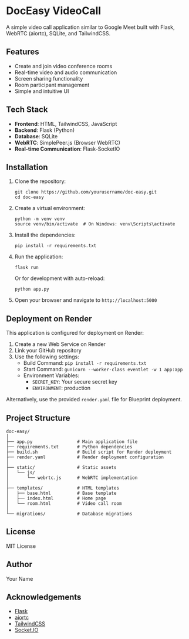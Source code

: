 # DocEasy VideoCall

A simple video call application similar to Google Meet built with Flask, WebRTC (aiortc), SQLite, and TailwindCSS.

## Features

- Create and join video conference rooms
- Real-time video and audio communication
- Screen sharing functionality
- Room participant management
- Simple and intuitive UI

## Tech Stack

- **Frontend**: HTML, TailwindCSS, JavaScript
- **Backend**: Flask (Python)
- **Database**: SQLite
- **WebRTC**: SimplePeer.js (Browser WebRTC)
- **Real-time Communication**: Flask-SocketIO

## Installation

1. Clone the repository:
   ```
   git clone https://github.com/yourusername/doc-easy.git
   cd doc-easy
   ```

2. Create a virtual environment:
   ```
   python -m venv venv
   source venv/bin/activate  # On Windows: venv\Scripts\activate
   ```

3. Install the dependencies:
   ```
   pip install -r requirements.txt
   ```

4. Run the application:
   ```
   flask run
   ```
   Or for development with auto-reload:
   ```
   python app.py
   ```

5. Open your browser and navigate to `http://localhost:5000`

## Deployment on Render

This application is configured for deployment on Render:

1. Create a new Web Service on Render
2. Link your GitHub repository
3. Use the following settings:
   - Build Command: `pip install -r requirements.txt`
   - Start Command: `gunicorn --worker-class eventlet -w 1 app:app`
   - Environment Variables:
     - `SECRET_KEY`: Your secure secret key
     - `ENVIRONMENT`: production

Alternatively, use the provided `render.yaml` file for Blueprint deployment.

## Project Structure

```
doc-easy/
│
├── app.py                 # Main application file
├── requirements.txt       # Python dependencies
├── build.sh               # Build script for Render deployment
├── render.yaml            # Render deployment configuration
│
├── static/                # Static assets
│   └── js/
│       └── webrtc.js      # WebRTC implementation
│
├── templates/             # HTML templates
│   ├── base.html          # Base template
│   ├── index.html         # Home page
│   └── room.html          # Video call room
│
└── migrations/            # Database migrations
```

## License

MIT License

## Author

Your Name

## Acknowledgements

- [Flask](https://flask.palletsprojects.com/)
- [aiortc](https://github.com/aiortc/aiortc)
- [TailwindCSS](https://tailwindcss.com/)
- [Socket.IO](https://socket.io/) 